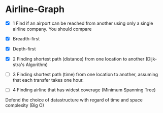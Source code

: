 # Airline-Graph

- [x] 1 Find if an airport can be reached from another using only a single airline company. You should compare
- [x] Breadth-first
- [x] Depth-first

- [x] 2 Finding shortest path (distance) from one location to another (Dijk-stra's Algorithm)

- [ ] 3 Finding shortest path (time) from one location to another, assuming that each transfer takes one hour. 

- [ ] 4 Finding airline that has widest coverage (Minimum Spanning Tree)

Defend the choice of datastructure with regard of time and space complexity (Big O)